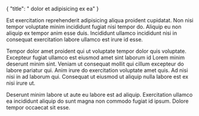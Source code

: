 {
  "title": " dolor et adipisicing ex ea"
}

Est exercitation reprehenderit adipisicing aliqua proident cupidatat. Non nisi tempor voluptate minim incididunt fugiat nisi tempor do. Aliquip eu non aliquip ex tempor anim esse duis. Incididunt ullamco incididunt nisi in consequat exercitation labore ullamco est irure id esse.

Tempor dolor amet proident qui ut voluptate tempor dolor quis voluptate. Excepteur fugiat ullamco est eiusmod amet sint laborum id Lorem minim deserunt minim sint. Veniam ut consequat mollit qui cillum excepteur do labore pariatur qui. Anim irure do exercitation voluptate amet quis. Ad nisi nisi in ad laborum qui. Consequat ut eiusmod ut aliquip nulla labore est ex nisi irure ut.

Deserunt minim labore ut aute eu labore est ad aliquip. Exercitation ullamco ea incididunt aliquip do sunt magna non commodo fugiat id ipsum. Dolore tempor occaecat sit esse.